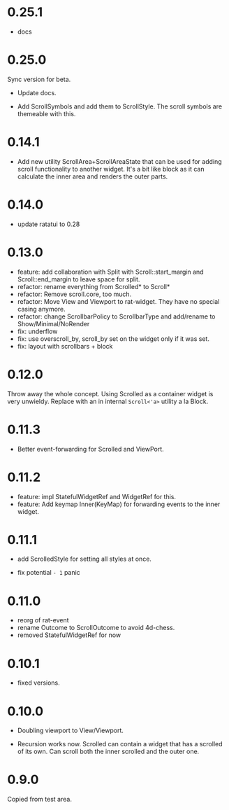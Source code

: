 # 0.25.1

* docs

# 0.25.0

Sync version for beta.

* Update docs.

* Add ScrollSymbols and add them to ScrollStyle.
  The scroll symbols are themeable with this.

# 0.14.1

* Add new utility ScrollArea+ScrollAreaState that can be used
  for adding scroll functionality to another widget. It's a
  bit like block as it can calculate the inner area and renders
  the outer parts.

# 0.14.0

* update ratatui to 0.28

# 0.13.0

* feature: add collaboration with Split with Scroll::start_margin
  and Scroll::end_margin to leave space for split.
* refactor: rename everything from Scrolled* to Scroll*
* refactor: Remove scroll.core, too much.
* refactor: Move View and Viewport to rat-widget. They have no
  special casing anymore.
* refactor: change ScrollbarPolicy to ScrollbarType and add/rename to Show/Minimal/NoRender
* fix: underflow
* fix: use overscroll_by, scroll_by set on the widget only if it was set.
* fix: layout with scrollbars + block

# 0.12.0

Throw away the whole concept. Using Scrolled as a container widget is
very unwieldy. Replace with an in internal `Scroll<'a>` utility a la Block.

# 0.11.3

* Better event-forwarding for Scrolled and ViewPort.

# 0.11.2

* feature: impl StatefulWidgetRef and WidgetRef for this.
* feature: Add keymap Inner(KeyMap) for forwarding events to the inner widget.

# 0.11.1

* add ScrolledStyle for setting all styles at once.

* fix potential `- 1` panic

# 0.11.0

* reorg of rat-event
* rename Outcome to ScrollOutcome to avoid 4d-chess.
* removed StatefulWidgetRef for now

# 0.10.1

* fixed versions.

# 0.10.0

* Doubling viewport to View/Viewport.

* Recursion works now. Scrolled can contain a widget that has a
  scrolled of its own. Can scroll both the inner scrolled and the
  outer one.

# 0.9.0

Copied from test area. 
